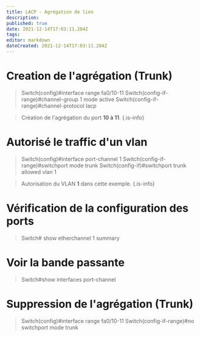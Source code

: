 ```yaml
---
title: LACP - Agrégation de lien
description: 
published: true
date: 2021-12-14T17:03:11.204Z
tags: 
editor: markdown
dateCreated: 2021-12-14T17:03:11.204Z
---
```


# Creation de l'agrégation (Trunk)
> Switch(config)#interface range fa0/10-11
> Switch(config-if-range)#channel-group 1 mode active
> Switch(config-if-range)#channel-protocol lacp

> Création de l'agrégation du port **10 à 11**.
{.is-info}

# Autorisé le traffic d'un vlan
> Switch(config)#interface port-channel 1
> Switch(config-if-range)#switchport mode trunk
> Switch(config-if)#switchport trunk allowed vlan 1

> Autorisation du VLAN **1** dans cette exemple.
{.is-info}

# Vérification de la configuration des ports
> Switch# show etherchannel 1 summary

# Voir la bande passante
> Switch#show interfaces port-channel

# Suppression de l'agrégation (Trunk)
> Switch(config)#interface range fa0/10-11
> Switch(config-if-range)#no switchport mode trunk